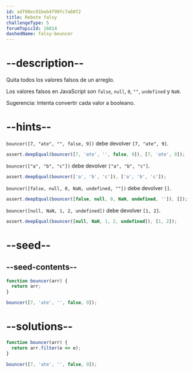 ```yaml
---
id: adf08ec01beb4f99fc7a68f2
title: Rebote falsy
challengeType: 5
forumTopicId: 16014
dashedName: falsy-bouncer
---
```


# --description--

Quita todos los valores falsos de un arreglo.

Los valores falsos en JavaScript son `false`, `null`, `0`, `""`, `undefined` y `NaN`.

Sugerencia: Intenta convertir cada valor a booleano.

# --hints--

`bouncer([7, "ate", "", false, 9])` debe devolver `[7, "ate", 9]`.

```js
assert.deepEqual(bouncer([7, 'ate', '', false, 9]), [7, 'ate', 9]);
```

`bouncer(["a", "b", "c"])` debe devolver `["a", "b", "c"]`.

```js
assert.deepEqual(bouncer(['a', 'b', 'c']), ['a', 'b', 'c']);
```

`bouncer([false, null, 0, NaN, undefined, ""])` debe devolver `[]`.

```js
assert.deepEqual(bouncer([false, null, 0, NaN, undefined, '']), []);
```

`bouncer([null, NaN, 1, 2, undefined])` debe devolver `[1, 2]`.

```js
assert.deepEqual(bouncer([null, NaN, 1, 2, undefined]), [1, 2]);
```

# --seed--

## --seed-contents--

```js
function bouncer(arr) {
  return arr;
}

bouncer([7, 'ate', '', false, 9]);
```

# --solutions--

```js
function bouncer(arr) {
  return arr.filter(e => e);
}

bouncer([7, 'ate', '', false, 9]);
```
